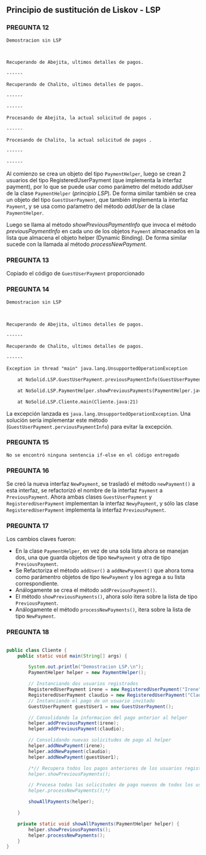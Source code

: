 ## Principio de sustitución de Liskov - LSP

### PREGUNTA 12
```txt
Demostracion sin LSP

  

Recuperando de Abejita, ultimos detalles de pagos.

------

Recuperando de Chalito, ultimos detalles de pagos.

------

------

Procesando de Abejita, la actual solicitud de pagos .

------

Procesando de Chalito, la actual solicitud de pagos .

------

------

```


Al comienzo se crea un objeto del tipo `PaymentHelper`, luego se crean 2 usuarios del tipo RegisteredUserPayment (que implementa la interfaz payment), por lo que se puede usar como parámetro del método addUser de la clase `PaymentHelper` (*principio LSP*). De forma similar también se crea un objeto del tipo `GuestUserPayment`, que también implementa la interfaz `Payment`, y se usa como paŕametro del método *addUser* de la clase `PaymentHelper`. 

Luego se llama al método *showPreviousPaymentInfo* que invoca el método *previousPaymentInfo* en cada uno de los objetos `Payment` almacenados en la lista que almacena el objeto helper (Dynamic Binding). De forma similar sucede con la llamada al método *processNewPayment*.

  

### PREGUNTA 13

Copiado el código de `GuestUserPayment` proporcionado



### PREGUNTA 14

```txt
Demostracion sin LSP

  

Recuperando de Abejita, ultimos detalles de pagos.

------

Recuperando de Chalito, ultimos detalles de pagos.

------

Exception in thread "main" java.lang.UnsupportedOperationException

    at NoSolid.LSP.GuestUserPayment.previousPaymentInfo(GuestUserPayment.java:11)

    at NoSolid.LSP.PaymentHelper.showPreviousPayments(PaymentHelper.java:14)

    at NoSolid.LSP.Cliente.main(Cliente.java:21)

```

  
La excepción lanzada es `java.lang.UnsupportedOperationException`. Una solución sería implementar este método (`GuestUserPayment.perviousPaymentInfo`) para evitar la excepción.

### PREGUNTA 15

`No se encontró ninguna sentencia if-else en el código entregado`

### PREGUNTA 16

Se creó la nueva interfaz `NewPayment`, se trasladó el método `newPayment()` a esta interfaz, se refactorizó el nombre de la interfaz `Payment` a `PreviousPayment`. Ahora ambas clases `GuestUserPayment` y `RegisteredUserPayment` implementan la interfaz `NewyPayment`, y sólo las clase `RegisteredUserPayment` implementa la interfaz `PreviousPayment`.

### PREGUNTA 17

Los cambios claves fueron:
- En la clase `PaymentHelper`, en vez de una sola lista ahora se manejan dos, una que guarda objetos de tipo `NewPayment` y otra de tipo `PreviousPayment`.
- Se Refactoriza el método `addUser()` a `addNewPayment()` que ahora toma como parámentro objetos de tipo `NewPayment` y los agrega a su lista correspondiente.
- Análogamente se crea el método `addPreviousPayment()`.
- El método `showPreviousPayments()`, ahora solo itera sobre la lista de tipo `PreviousPayment`.
- Análogamente el método `processNewPayments()`, itera sobre la lista de tipo `NewPayment`.

### PREGUNTA 18

```java

public class Cliente {
    public static void main(String[] args) {

        System.out.println("Demostracion LSP.\n");
        PaymentHelper helper = new PaymentHelper();

        // Instanciando dos usuarios registrados
        RegisteredUserPayment irene = new RegisteredUserPayment("Irene");
        RegisteredUserPayment claudio = new RegisteredUserPayment("Claudio");
        // Instanciando el pago de un usuario invitado
        GuestUserPayment guestUser1 = new GuestUserPayment();

        // Consolidando la informacion del pago anterior al helper
        helper.addPreviousPayment(irene);
        helper.addPreviousPayment(claudio);

        // Consolidando nuevas solicitudes de pago al helper
        helper.addNewPayment(irene);
        helper.addNewPayment(claudio);
        helper.addNewPayment(guestUser1);

        /*// Recupera todos los pagos anteriores de los usuarios registrados
        helper.showPreviousPayments();

        // Procesa todas las solicitudes de pago nuevos de todos los usuarios
        helper.processNewPayments();*/

        showAllPayments(helper);

    }

    private static void showAllPayments(PaymentHelper helper) {
        helper.showPreviousPayments();
        helper.processNewPayments();
    }
}

```
